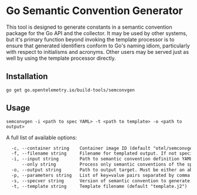 # Go Semantic Convention Generator

This tool is designed to generate constants in a semantic convention package
for the Go API and the collector.
It may be used by other systems,
but it's primary function beyond invoking the template processor is to ensure
that generated identifiers conform to Go's naming idiom,
particularly with respect to initialisms and acronyms.
Other users may be served just as well by using the template processor directly.

## Installation

```shell
go get go.opentelemetry.io/build-tools/semconvgen
```

## Usage

```shell
semconvgen -i <path to spec YAML> -t <path to template> -o <path to output>
```

A full list of available options:

```txt
  -c, --container string    Container image ID (default "otel/semconvgen")
  -f, --filename string     Filename for templated output. If not specified 'basename(inputPath).go' will be used.
  -i, --input string        Path to semantic convention definition YAML. Should be a directory in the specification git repository.
      --only string         Process only semantic conventions of the specified type. {span, resource, event, metric_group, metric, units, scope, attribute_group}
  -o, --output string       Path to output target. Must be either an absolute path or relative to the repository root. If unspecified will output to a sub-directory with the name matching the version number specified via --specver flag.
  -p, --parameters string   List of key=value pairs separated by comma. These values are fed into the template as-is.
  -s, --specver string      Version of semantic convention to generate. Must be an existing version tag in the specification git repository.
  -t, --template string     Template filename (default "template.j2")
```
